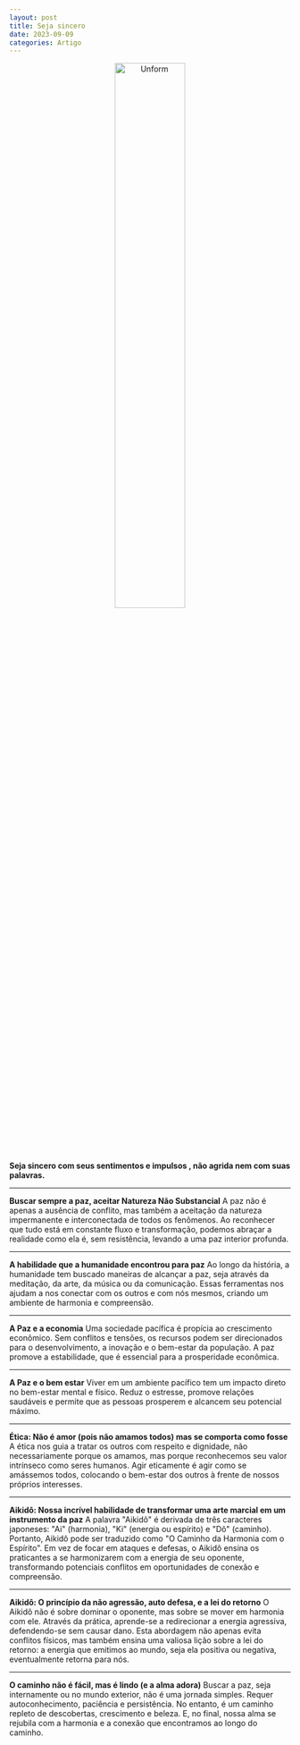 ```yaml
---
layout: post
title: Seja sincero
date: 2023-09-09
categories: Artigo
---
```


<p align="center">
<img src="{{ site.baseurl }}/images/2023-09-09-Seja-sincero.png" height="50%" width="50%" alt="Unform" />
</p>

**Seja sincero com seus sentimentos e impulsos , não agrida nem com suas palavras.**

---

**Buscar sempre a paz, aceitar Natureza Não Substancial**
A paz não é apenas a ausência de conflito, mas também a aceitação da natureza impermanente e interconectada de todos os fenômenos. Ao reconhecer que tudo está em constante fluxo e transformação, podemos abraçar a realidade como ela é, sem resistência, levando a uma paz interior profunda.

---

**A habilidade que a humanidade encontrou para paz**
Ao longo da história, a humanidade tem buscado maneiras de alcançar a paz, seja através da meditação, da arte, da música ou da comunicação. Essas ferramentas nos ajudam a nos conectar com os outros e com nós mesmos, criando um ambiente de harmonia e compreensão.

---

**A Paz e a economia**
Uma sociedade pacífica é propícia ao crescimento econômico. Sem conflitos e tensões, os recursos podem ser direcionados para o desenvolvimento, a inovação e o bem-estar da população. A paz promove a estabilidade, que é essencial para a prosperidade econômica.

---

**A Paz e o bem estar**
Viver em um ambiente pacífico tem um impacto direto no bem-estar mental e físico. Reduz o estresse, promove relações saudáveis e permite que as pessoas prosperem e alcancem seu potencial máximo.

---

**Ética: Não é amor (pois não amamos todos) mas se comporta como fosse**
A ética nos guia a tratar os outros com respeito e dignidade, não necessariamente porque os amamos, mas porque reconhecemos seu valor intrínseco como seres humanos. Agir eticamente é agir como se amássemos todos, colocando o bem-estar dos outros à frente de nossos próprios interesses.

---

**Aikidô: Nossa incrível habilidade de transformar uma arte marcial em um instrumento da paz**
A palavra "Aikidô" é derivada de três caracteres japoneses: "Ai" (harmonia), "Ki" (energia ou espírito) e "Dô" (caminho). Portanto, Aikidô pode ser traduzido como "O Caminho da Harmonia com o Espírito". Em vez de focar em ataques e defesas, o Aikidô ensina os praticantes a se harmonizarem com a energia de seu oponente, transformando potenciais conflitos em oportunidades de conexão e compreensão.

---

**Aikidô: O princípio da não agressão, auto defesa, e a lei do retorno**
O Aikidô não é sobre dominar o oponente, mas sobre se mover em harmonia com ele. Através da prática, aprende-se a redirecionar a energia agressiva, defendendo-se sem causar dano. Esta abordagem não apenas evita conflitos físicos, mas também ensina uma valiosa lição sobre a lei do retorno: a energia que emitimos ao mundo, seja ela positiva ou negativa, eventualmente retorna para nós.

---

**O caminho não é fácil, mas é lindo (e a alma adora)**
Buscar a paz, seja internamente ou no mundo exterior, não é uma jornada simples. Requer autoconhecimento, paciência e persistência. No entanto, é um caminho repleto de descobertas, crescimento e beleza. E, no final, nossa alma se rejubila com a harmonia e a conexão que encontramos ao longo do caminho.